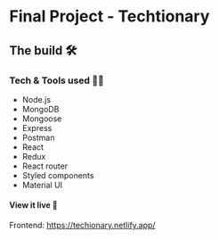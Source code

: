 # Final Project - Techtionary


## The build 🛠


### Tech & Tools used 👩‍💻

* Node.js
* MongoDB
* Mongoose
* Express
* Postman
* React
* Redux
* React router
* Styled components
* Material UI


#### View it live 👀

Frontend: https://techionary.netlify.app/
